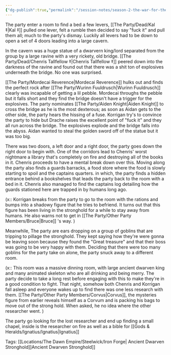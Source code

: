 ```yaml
---
{"dg-publish":true,"permalink":"/session-notes/season-2-the-war-for-the-ofc-s-freedom/session-04/","updated":"2025-08-11T11:53:32.376+01:00"}
---
```


The party enter a room to find a bed a few levers, [[The Party/Dead/Kal ‡\|Kal ‡]] pulled one lever, felt a rumble then decided to say "fuck it" and pull them all; much to the party's dismay. Luckily all levers had to be down to open a set of 4 doors leading into a large cavern. 

In the cavern was a huge statue of a dwarvern king/lord separated from the group by a large ravine with a very rickety, old bridge. [[The Party/Dead/Chenris Tallfellow ‡\|Chenris Tallfellow ‡]] peered down into the darkness of the ravine and found out that there was a shit ton of explosives underneath the bridge. No one was surprised.

[[The Party/Mordecai Reverence\|Mordecai Reverence]] hulks out and finds the perfect rock after [[The Party/Wurinn Fuuldrusch\|Wurinn Fuuldrusch]] clearly was incapable of getting a lil pebble.  Mordecai throughs the pebble but it falls short and they find the bridge doesn't have a trigger for the explosives. The party nominates [[The Party/Aiden Knight\|Aiden Knight]] to cross the bridge as he is the most dexterous; as soon as Aidan gets to the other side, the party hears the hissing of a fuse. Korrigan try's to convince the party to hide but Drache raises the excellent point of "fuck it" and they all run across the bridge. The explosives explode and the bridge falls into the abyss. Aidan wanted to steal the golden sword off of the statue but it was too big. 

There was two doors, a left door and a right door, the party goes down the right door to begin with. One of the corridors lead to Chenris' worst nightmare a library that's completely on fire and destroying all of the books in it. Chenris proceeds to have a mental break down over this. Moving along the party also finds a guards barracks, a food store where the food is slowly starting to spoil and the captains quarters. in which, the party finds a hidden entrance behind a bookshelves that leads the party back to the room with a bed in it. Chenris also managed to find the captains log detailing how the guards stationed here are trapped in by humans long ago. 

(x:: Korrigan breaks from the party to go to the room with the rations and bumps into a shadowy figure that he tries to befriend. It turns out that this figure has been living in the stronghold for a while to stay away from humans. He also warns not to get in [[The Party/Other Party Members/Bruce\|Bruce]] 's way. )

Meanwhile, The party are ears dropping on a group of goblins that are tripping to pillage the stronghold. They kept saying how they're were gonna be leaving soon because they found the "Great treasure" and that their boss was going to be very happy with them. Deciding that there were too many goblins for the party take on alone, the party snuck away to a different room. 

(x:: This room was a massive dinning room, with large ancient dwarven king and many animated skeleton who are all drinking and being merry. The party decide to take a long rest before engaging with this to make they're in a good condition to fight. That night, somehow both Chenris and Korrigan fall asleep and everyone wakes up to find there was one less research with them. [[The Party/Other Party Members/Corvus\|Corvus]], the mysteries figure from earlier reveals himself as a Corvum and is packing his bags to move out of the strong hold. When asked, he no idea where the other researcher went. )

The party go looking for the lost researcher and end up finding a small chapel, inside is the researcher on fire as well as a bible for [[Gods & Heralds/Ignatius/Ignatius\|Ignatius]]

Tags:
[[Locations/The Dawn Empire/Steelwick/Iron Forge\| Ancient Dwarven Stronghold]]Ancient Dwarven Stronghold]]